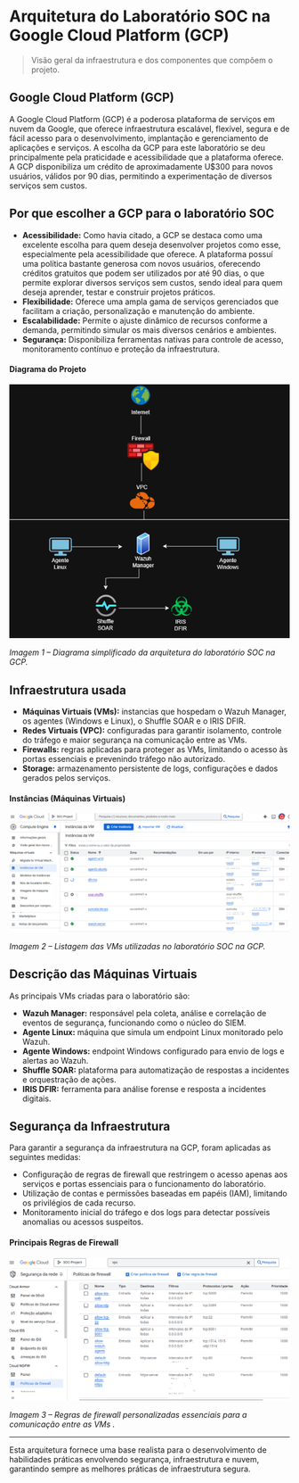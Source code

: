 # Arquitetura do Laboratório SOC na Google Cloud Platform (GCP)

>Visão geral da infraestrutura e dos componentes que compõem o projeto.

## Google Cloud Platform (GCP)

A Google Cloud Platform (GCP) é a poderosa plataforma de serviços em nuvem da Google, que oferece infraestrutura escalável, flexível, segura e de fácil acesso para o desenvolvimento, implantação e gerenciamento de aplicações e serviços. A escolha da GCP para este laboratório se deu principalmente pela praticidade e acessibilidade que a plataforma oferece. A GCP disponibiliza um crédito de aproximadamente U$300 para novos usuários, válidos por 90 dias, permitindo a experimentação de diversos serviços sem custos.

## Por que escolher a GCP para o laboratório SOC

- **Acessibilidade:** Como havia citado, a GCP se destaca como uma excelente escolha para quem deseja desenvolver projetos como esse, especialmente pela acessibilidade que oferece. A plataforma possuí uma política bastante generosa com novos usuários, oferecendo créditos gratuitos que podem ser utilizados por até 90 dias, o que permite explorar diversos serviços sem custos, sendo ideal para quem deseja aprender, testar e construir projetos práticos.
- **Flexibilidade:** Oferece uma ampla gama de serviços gerenciados que facilitam a criação, personalização e manutenção do ambiente.
- **Escalabilidade:** Permite o ajuste dinâmico de recursos conforme a demanda, permitindo simular os mais diversos cenários e ambientes.
- **Segurança:** Disponibiliza ferramentas nativas para controle de acesso, monitoramento contínuo e proteção da infraestrutura. 

#### Diagrama do Projeto

![Diagrama da arquitetura do laboratório SOC](../images/topologia/Topologia.png)

*Imagem 1 – Diagrama simplificado da arquitetura do laboratório SOC na GCP.*

## Infraestrutura usada

- **Máquinas Virtuais (VMs):** instancias que hospedam o Wazuh Manager, os agentes (Windows e Linux), o Shuffle SOAR e o IRIS DFIR.
- **Redes Virtuais (VPC):** configuradas para garantir isolamento, controle do tráfego e maior segurança na comunicação entre as VMs.
- **Firewalls:** regras aplicadas para proteger as VMs, limitando o acesso às portas essenciais e prevenindo tráfego não autorizado.
- **Storage:** armazenamento persistente de logs, configurações e dados gerados pelos serviços.

#### Instâncias (Máquinas Virtuais)

![Máquinas Virtuais do laboratório SOC](../images/gcp/InstanciasVms.png)

*Imagem 2 – Listagem das VMs utilizadas no laboratório SOC na GCP.*

## Descrição das Máquinas Virtuais

As principais VMs criadas para o laboratório são:

- **Wazuh Manager:** responsável pela coleta, análise e correlação de eventos de segurança, funcionando como o núcleo do SIEM.
- **Agente Linux:** máquina que simula um endpoint Linux monitorado pelo Wazuh.
- **Agente Windows:** endpoint Windows configurado para envio de logs e alertas ao Wazuh.
- **Shuffle SOAR:** plataforma para automatização de respostas a incidentes e orquestração de ações.
- **IRIS DFIR:** ferramenta para análise forense e resposta a incidentes digitais.

## Segurança da Infraestrutura

Para garantir a segurança da infraestrutura na GCP, foram aplicadas as seguintes medidas:

- Configuração de regras de firewall que restringem o acesso apenas aos serviços e portas essenciais para o funcionamento do laboratório.
- Utilização de contas e permissões baseadas em papéis (IAM), limitando os privilégios de cada recurso.
- Monitoramento inicial do tráfego e dos logs para detectar possíveis anomalias ou acessos suspeitos.

#### Principais Regras de Firewall

![Principais regras de firewall do projeto](../images/gcp/FirewallRules.png)

*Imagem 3 – Regras de firewall personalizadas essenciais para a comunicação entre as VMs .*

---

Esta arquitetura fornece uma base realista para o desenvolvimento de habilidades práticas envolvendo segurança, infraestrutura e nuvem, garantindo sempre as melhores práticas de infraestrutura segura. 